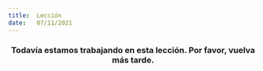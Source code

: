 ```yaml
---
title:  Lección
date:   07/11/2021
---
```


### <center>Todavía estamos trabajando en esta lección. Por favor, vuelva más tarde.</center>